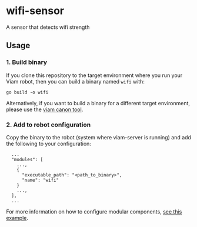 # wifi-sensor

A sensor that detects wifi strength

## Usage

### 1. Build binary

If you clone this repository to the target environment where you run your Viam robot, then you can build a binary named `wifi` with:

```
go build -o wifi
```

Alternatively, if you want to build a binary for a different target environment, please use the [viam canon tool](https://github.com/viamrobotics/canon).

### 2. Add to robot configuration

Copy the binary to the robot (system where viam-server is running) and add the following to your configuration:

```
  ...
  "modules": [
    ...,
    {
      "executable_path": "<path_to_binary>",
      "name": "wifi"
    }
    ...,
  ],
  ...
```

For more information on how to configure modular components, [see this example](https://docs.viam.com/services/slam/run-slam-cartographer/#step-1-add-your-rdiplar-as-a-modular-component).
